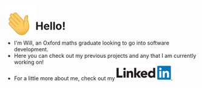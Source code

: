 <img align="left" width="80" height="80" src="waving-hand-joypixels.gif" alt="Waving hand">

# Hello!

- I'm Will, an Oxford maths graduate looking to go into software development.
- Here you can check out my previous projects and any that I am currently working on!
- For a little more about me, check out my [<img align="bottom" width="144" height="40" src="LinkedIn-logo.png">](https://www.linkedin.com/in/willshardlow/).
